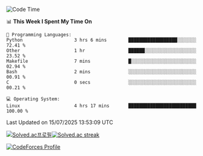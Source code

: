 
<!--START_SECTION:waka-->
![Code Time](http://img.shields.io/badge/Code%20Time-3%2C909%20hrs%2055%20mins-blue)

📊 **This Week I Spent My Time On** 

```text
💬 Programming Languages: 
Python                   3 hrs 6 mins        ██████████████████░░░░░░░   72.41 % 
Other                    1 hr                ██████░░░░░░░░░░░░░░░░░░░   23.52 % 
Makefile                 7 mins              █░░░░░░░░░░░░░░░░░░░░░░░░   02.94 % 
Bash                     2 mins              ░░░░░░░░░░░░░░░░░░░░░░░░░   00.91 % 
C                        0 secs              ░░░░░░░░░░░░░░░░░░░░░░░░░   00.21 % 

💻 Operating System: 
Linux                    4 hrs 17 mins       █████████████████████████   100.00 % 
```


 Last Updated on 15/07/2025 13:53:09 UTC
<!--END_SECTION:waka-->


[![Solved.ac프로필](http://mazassumnida.wtf/api/generate_badge?boj=hckim96)](https://solved.ac/hckim96)[![Solved.ac streak](http://mazandi.herokuapp.com/api?handle=hckim96&theme=dark)](https://solved.ac/hckim96)


[![CodeForces Profile](https://cf.leed.at?id=hckim96)](https://codeforces.com/profile/hckim96)

